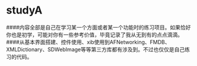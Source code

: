 # studyA

####内容全部是自己在学习某一个方面或者某一个功能时的练习项目。如果恰好你也是初学，可能对你有一些参考价值，毕竟记录了我从无到有的点点滴滴。
####从基本界面搭建、控件使用、xib使用到AFNetworking、FMDB、XMLDictionary、SDWebImage等等第三方库都有涉及到。不过也仅仅是自己练习的代码。
